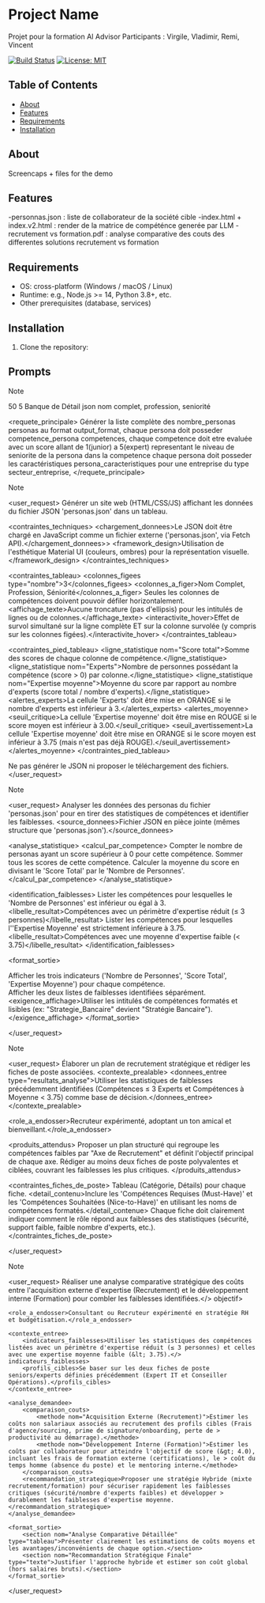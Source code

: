 # Project Name

Projet pour la formation AI Advisor
Participants : Virgile, Vladimir, Remi, Vincent

[![Build Status](https://img.shields.io/badge/build-passing-brightgreen)](https://example.com) [![License: MIT](https://img.shields.io/badge/license-MIT-blue)](./LICENSE)

## Table of Contents

- [About](#about)
- [Features](#features)
- [Requirements](#requirements)
- [Installation](#installation)
<!-- 
//- [Configuration](#configuration)
//- [Usage](#usage)
//- [Development](#development)
//- [Contributing](#contributing)
//- [License](#license)
//- [Contact](#contact)
// - [Acknowledgements](#acknowledgements)
 -->
## About

Screencaps + files for the demo

## Features

-personnas.json : liste de collaborateur de la société cible
-index.html + index.v2.html : render de la matrice de compéténce generée par LLM
-recrutement vs formation.pdf : analyse comparative des couts des differentes solutions recrutement vs formation

## Requirements

- OS: cross-platform (Windows / macOS / Linux)
- Runtime: e.g., Node.js >= 14, Python 3.8+, etc.
- Other prerequisites (database, services)

## Installation

1. Clone the repository:

## Prompts

> [!NOTE]
> <parametrage>
> <nombre_personas>50</nombre_personas>
> <competence_persona>5</competence_persona>
> <secteur_entreprise>Banque de Détail</secteur_entreprise>
> <output_format>json</output_format>
> <persona_caracteristiques>nom complet, profession, seniorité</persona_caracteristiques>
> </parametrage>
> 
> <requete_principale>
> Générer la liste complète des nombre_personas personas  au format output_format, 
> chaque persona doit posseder competence_persona competences,
> chaque competence doit etre evaluée avec un score allant de 1(junior) a 5(expert) representant le niveau de seniorite de la persona dans la competence
> chaque persona doit posseder les caractéristiques persona_caracteristiques
> pour une entreprise du type secteur_entreprise,
> </requete_principale>

> [!NOTE]
> <user_request>
> <objectif>Générer un site web (HTML/CSS/JS) affichant les données du fichier JSON 'personas.json' dans un tableau.</objectif>
> 
> <contraintes_techniques>
>     <chargement_donnees>Le JSON doit être chargé en JavaScript comme un fichier externe ('personas.json', via Fetch API).</chargement_donnees>> 
>     <framework_design>Utilisation de l'esthétique Material UI (couleurs, ombres) pour la représentation visuelle.</framework_design>
> </contraintes_techniques>
> 
> <contraintes_tableau>
>     <colonnes_figees type="nombre">3</colonnes_figees>
>     <colonnes_a_figer>Nom Complet, Profession, Séniorité</colonnes_a_figer>
>     <defilement>Seules les colonnes de compétences doivent pouvoir défiler horizontalement.</defilement>
>     <affichage_texte>Aucune troncature (pas d'ellipsis) pour les intitulés de lignes ou de colonnes.</affichage_texte>
>     <interactivite_hover>Effet de survol simultané sur la ligne complète ET sur la colonne survolée (y compris sur les colonnes figées).</interactivite_hover>
> </contraintes_tableau>
> 
> <contraintes_pied_tableau>
>     <ligne_statistique nom="Score total">Somme des scores de chaque colonne de compétence.</ligne_statistique>
>     <ligne_statistique nom="Experts">Nombre de personnes possédant la compétence (score &gt; 0) par colonne.</ligne_statistique>
>     <ligne_statistique nom="Expertise moyenne">Moyenne du score par rapport au nombre d'experts (score total / nombre d'experts).</ligne_statistique>
>     <alertes_experts>La cellule 'Experts' doit être mise en ORANGE si le nombre d'experts est inférieur à 3.</alertes_experts>
>     <alertes_moyenne>
>         <seuil_critique>La cellule 'Expertise moyenne' doit être mise en ROUGE si le score moyen est inférieur à 3.00.</seuil_critique>
>         <seuil_avertissement>La cellule 'Expertise moyenne' doit être mise en ORANGE si le score moyen est inférieur à 3.75 (mais n'est pas déjà ROUGE).</seuil_avertissement>
>     </alertes_moyenne>
> </contraintes_pied_tableau>
> 
> <exclusion>Ne pas générer le JSON ni proposer le téléchargement des fichiers.</exclusion>
> </user_request>

> [!NOTE]
> <user_request>
> <objectif>Analyser les données des personas du fichier 'personas.json' pour en tirer des statistiques de compétences et identifier les faiblesses.</objectif>
> <source_donnees>Fichier JSON en pièce jointe (mêmes structure que 'personas.json').</source_donnees>
> 
> <analyse_statistique>
>     <calcul_par_competence>
>         <indicateur nom="Nombre de Personnes">Compter le nombre de personas ayant un score supérieur à 0 pour cette compétence.</indicateur>
>         <indicateur nom="Score Total">Sommer tous les scores de cette compétence.</indicateur>
>         <indicateur nom="Expertise Moyenne">Calculer la moyenne du score en divisant le 'Score Total' par le 'Nombre de Personnes'.</indicateur>
>     </calcul_par_competence>
> </analyse_statistique>
> 
> <identification_faiblesses>
>     <faiblesse nom="Périmètre d'Expertise Réduit">
>         <condition>Lister les compétences pour lesquelles le 'Nombre de Personnes' est inférieur ou égal à 3.</condition>
>         <libelle_resultat>Compétences avec un périmètre d'expertise réduit (≤ 3 personnes)</libelle_resultat>
>     </faiblesse>
>     <faiblesse nom="Niveau d'Expertise à Améliorer">
>         <condition>Lister les compétences pour lesquelles l''Expertise Moyenne' est strictement inférieure à 3.75.</condition>
>         <libelle_resultat>Compétences avec une moyenne d'expertise faible (&lt; 3.75)</libelle_resultat>
>     </faiblesse>
> </identification_faiblesses>
> 
> <format_sortie>
>     <section nom="Synthèse des Statistiques" type="tableau">Afficher les trois indicateurs ('Nombre de Personnes', 'Score Total', 'Expertise Moyenne') pour chaque compétence.</section>
>     <section nom="Analyse des Faiblesses" type="liste">Afficher les deux listes de faiblesses identifiées séparément.</section>
>     <exigence_affichage>Utiliser les intitulés de compétences formatés et lisibles (ex: "Strategie_Bancaire" devient "Stratégie Bancaire").</exigence_affichage>
> </format_sortie>
> 
> </user_request>

> [!NOTE]
> <user_request>
> <objectif>Élaborer un plan de recrutement stratégique et rédiger les fiches de poste associées.</objectif>
> <contexte_prealable>
> <donnees_entree type="resultats_analyse">Utiliser les statistiques de faiblesses précédemment identifiées (Compétences ≤ 3 Experts et Compétences à Moyenne < 3.75) comme base de décision.</donnees_entree>
> </contexte_prealable>
> 
> <role_a_endosser>Recruteur expérimenté, adoptant un ton amical et bienveillant.</role_a_endosser>
> 
> <produits_attendus>
> <produit nom="Plan de Recrutement">Proposer un plan structuré qui regroupe les compétences faibles par "Axe de Recrutement" et définit l'objectif principal de chaque axe.</produit>
> <produit nom="Fiches de Poste">Rédiger au moins deux fiches de poste polyvalentes et ciblées, couvrant les faiblesses les plus critiques.</produit>
> </produits_attendus>
> 
> <contraintes_fiches_de_poste>
> <format>Tableau (Catégorie, Détails) pour chaque fiche.</format>
> <detail_contenu>Inclure les 'Compétences Requises (Must-Have)' et les 'Compétences Souhaitées (Nice-to-Have)' en utilisant les noms de compétences formatés.</detail_contenue>
> <positionnement>Chaque fiche doit clairement indiquer comment le rôle répond aux faiblesses des statistiques (sécurité, support faible, faible nombre d'experts, etc.).</positionnement>
> </contraintes_fiches_de_poste>
> 
> </user_request>


> [!NOTE]
> <user_request>
>     <objectif>Réaliser une analyse comparative stratégique des coûts entre l'acquisition externe d'expertise (Recrutement) et le développement interne (Formation) pour combler les faiblesses identifiées.</> objectif>
> 
>     <role_a_endosser>Consultant ou Recruteur expérimenté en stratégie RH et budgétisation.</role_a_endosser>
> 
>     <contexte_entree>
>         <indicateurs_faiblesses>Utiliser les statistiques des compétences listées avec un périmètre d'expertise réduit (≤ 3 personnes) et celles avec une expertise moyenne faible (&lt; 3.75).</> indicateurs_faiblesses>
>         <profils_cibles>Se baser sur les deux fiches de poste seniors/experts définies précédemment (Expert IT et Conseiller Opérations).</profils_cibles>
>     </contexte_entree>
> 
>     <analyse_demandee>
>         <comparaison_couts>
>             <methode nom="Acquisition Externe (Recrutement)">Estimer les coûts non salariaux associés au recrutement des profils cibles (Frais d'agence/sourcing, prime de signature/onboarding, perte de > productivité au démarrage).</methode>
>             <methode nom="Développement Interne (Formation)">Estimer les coûts par collaborateur pour atteindre l'objectif de score (&gt; 4.0), incluant les frais de formation externe (certifications), le > coût du temps homme (absence du poste) et le mentoring interne.</methode>
>         </comparaison_couts>
>         <recommandation_strategique>Proposer une stratégie Hybride (mixte recrutement/formation) pour sécuriser rapidement les faiblesses critiques (sécurité/nombre d'experts faibles) et développer > durablement les faiblesses d'expertise moyenne.</recommandation_strategique>
>     </analyse_demandee>
> 
>     <format_sortie>
>         <section nom="Analyse Comparative Détaillée" type="tableau">Présenter clairement les estimations de coûts moyens et les avantages/inconvénients de chaque option.</section>
>         <section nom="Recommandation Stratégique Finale" type="texte">Justifier l'approche hybride et estimer son coût global (hors salaires bruts).</section>
>     </format_sortie>
> </user_request>